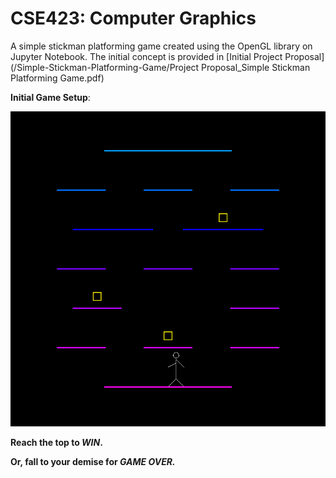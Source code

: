 # CSE423: Computer Graphics

A simple stickman platforming game created using the OpenGL library on Jupyter Notebook. The initial concept is provided in [Initial Project Proposal](/Simple-Stickman-Platforming-Game/Project Proposal_Simple Stickman Platforming Game.pdf)


**Initial Game Setup**:

![Initial Game Setup](Map.png)

**Reach the top to *WIN*.**

**Or, fall to your demise for *GAME OVER.***



